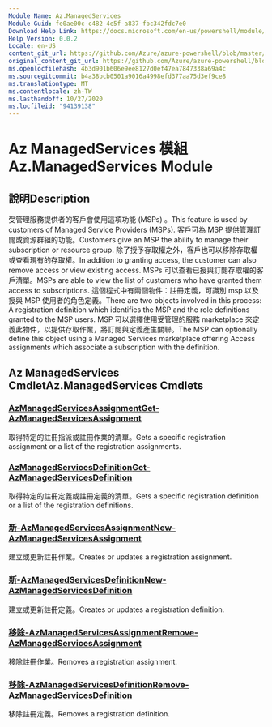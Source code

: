 ```yaml
---
Module Name: Az.ManagedServices
Module Guid: fe0ae00c-c482-4e5f-a837-fbc342fdc7e0
Download Help Link: https://docs.microsoft.com/en-us/powershell/module/az.managedservices
Help Version: 0.0.2
Locale: en-US
content_git_url: https://github.com/Azure/azure-powershell/blob/master/src/ManagedServices/ManagedServices/help/Az.ManagedServices.md
original_content_git_url: https://github.com/Azure/azure-powershell/blob/master/src/ManagedServices/ManagedServices/help/Az.ManagedServices.md
ms.openlocfilehash: 4b3d901b606e9ee8127d0ef47ea7847338a69a4c
ms.sourcegitcommit: b4a38bcb0501a9016a4998efd377aa75d3ef9ce8
ms.translationtype: MT
ms.contentlocale: zh-TW
ms.lasthandoff: 10/27/2020
ms.locfileid: "94139138"
---
```

# <span data-ttu-id="70043-101">Az ManagedServices 模組</span><span class="sxs-lookup"><span data-stu-id="70043-101">Az.ManagedServices Module</span></span>
## <span data-ttu-id="70043-102">說明</span><span class="sxs-lookup"><span data-stu-id="70043-102">Description</span></span>
<span data-ttu-id="70043-103">受管理服務提供者的客戶會使用這項功能 (MSPs) 。</span><span class="sxs-lookup"><span data-stu-id="70043-103">This feature is used by customers of Managed Service Providers (MSPs).</span></span> <span data-ttu-id="70043-104">客戶可為 MSP 提供管理訂閱或資源群組的功能。</span><span class="sxs-lookup"><span data-stu-id="70043-104">Customers give an MSP the ability to manage their subscription or resource group.</span></span> <span data-ttu-id="70043-105">除了授予存取權之外，客戶也可以移除存取權或查看現有的存取權。</span><span class="sxs-lookup"><span data-stu-id="70043-105">In addition to granting access, the customer can also remove access or view existing access.</span></span> <span data-ttu-id="70043-106">MSPs 可以查看已授與訂閱存取權的客戶清單。</span><span class="sxs-lookup"><span data-stu-id="70043-106">MSPs are able to view the list of customers who have granted them access to subscriptions.</span></span> <span data-ttu-id="70043-107">這個程式中有兩個物件：註冊定義，可識別 msp 以及授與 MSP 使用者的角色定義。</span><span class="sxs-lookup"><span data-stu-id="70043-107">There are two objects involved in this process: A registration definition which identifies the MSP and the role definitions granted to the MSP users.</span></span> <span data-ttu-id="70043-108">MSP 可以選擇使用受管理的服務 marketplace 來定義此物件，以提供存取作業，將訂閱與定義產生關聯。</span><span class="sxs-lookup"><span data-stu-id="70043-108">The MSP can optionally define this object using a Managed Services marketplace offering Access assignments which associate a subscription with the definition.</span></span>

## <span data-ttu-id="70043-109">Az ManagedServices Cmdlet</span><span class="sxs-lookup"><span data-stu-id="70043-109">Az.ManagedServices Cmdlets</span></span>
### [<span data-ttu-id="70043-110">AzManagedServicesAssignment</span><span class="sxs-lookup"><span data-stu-id="70043-110">Get-AzManagedServicesAssignment</span></span>](Get-AzManagedServicesAssignment.md)
<span data-ttu-id="70043-111">取得特定的註冊指派或註冊作業的清單。</span><span class="sxs-lookup"><span data-stu-id="70043-111">Gets a specific registration assignment or a list of the registration assignments.</span></span>

### [<span data-ttu-id="70043-112">AzManagedServicesDefinition</span><span class="sxs-lookup"><span data-stu-id="70043-112">Get-AzManagedServicesDefinition</span></span>](Get-AzManagedServicesDefinition.md)
<span data-ttu-id="70043-113">取得特定的註冊定義或註冊定義的清單。</span><span class="sxs-lookup"><span data-stu-id="70043-113">Gets a specific registration definition or a list of the registration definitions.</span></span>

### [<span data-ttu-id="70043-114">新-AzManagedServicesAssignment</span><span class="sxs-lookup"><span data-stu-id="70043-114">New-AzManagedServicesAssignment</span></span>](New-AzManagedServicesAssignment.md)
<span data-ttu-id="70043-115">建立或更新註冊作業。</span><span class="sxs-lookup"><span data-stu-id="70043-115">Creates or updates a registration assignment.</span></span>

### [<span data-ttu-id="70043-116">新-AzManagedServicesDefinition</span><span class="sxs-lookup"><span data-stu-id="70043-116">New-AzManagedServicesDefinition</span></span>](New-AzManagedServicesDefinition.md)
<span data-ttu-id="70043-117">建立或更新註冊定義。</span><span class="sxs-lookup"><span data-stu-id="70043-117">Creates or updates a registration definition.</span></span>

### [<span data-ttu-id="70043-118">移除-AzManagedServicesAssignment</span><span class="sxs-lookup"><span data-stu-id="70043-118">Remove-AzManagedServicesAssignment</span></span>](Remove-AzManagedServicesAssignment.md)
<span data-ttu-id="70043-119">移除註冊作業。</span><span class="sxs-lookup"><span data-stu-id="70043-119">Removes a registration assignment.</span></span>

### [<span data-ttu-id="70043-120">移除-AzManagedServicesDefinition</span><span class="sxs-lookup"><span data-stu-id="70043-120">Remove-AzManagedServicesDefinition</span></span>](Remove-AzManagedServicesDefinition.md)
<span data-ttu-id="70043-121">移除註冊定義。</span><span class="sxs-lookup"><span data-stu-id="70043-121">Removes a registration definition.</span></span>
